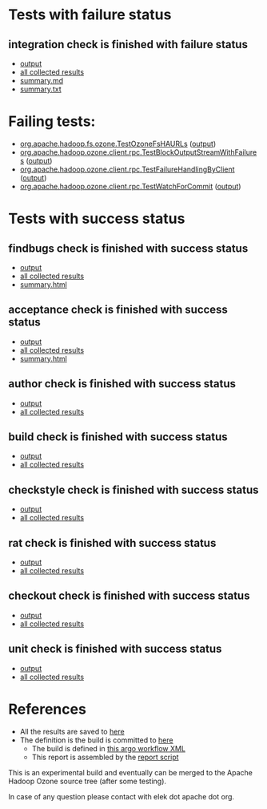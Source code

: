 # Tests with failure status

## integration check is finished with failure status

   * [output](https://raw.githubusercontent.com/elek/ozone-ci-q4/master/pr/pr-hdds-2071-fmvlq/integration/output.log)
   * [all collected results](https://github.com/elek/ozone-ci-q4/tree/master/pr/pr-hdds-2071-fmvlq/integration)
   * [summary.md](https://github.com/elek/ozone-ci-q4/tree/master/pr/pr-hdds-2071-fmvlq/integration/summary.md)
   * [summary.txt](https://github.com/elek/ozone-ci-q4/tree/master/pr/pr-hdds-2071-fmvlq/integration/summary.txt)

# Failing tests: 

 * [org.apache.hadoop.fs.ozone.TestOzoneFsHAURLs](hadoop-ozone/ozonefs/org.apache.hadoop.fs.ozone.TestOzoneFsHAURLs.txt) ([output](hadoop-ozone/ozonefs/org.apache.hadoop.fs.ozone.TestOzoneFsHAURLs-output.txt))
 * [org.apache.hadoop.ozone.client.rpc.TestBlockOutputStreamWithFailures](hadoop-ozone/integration-test/org.apache.hadoop.ozone.client.rpc.TestBlockOutputStreamWithFailures.txt) ([output](hadoop-ozone/integration-test/org.apache.hadoop.ozone.client.rpc.TestBlockOutputStreamWithFailures-output.txt))
 * [org.apache.hadoop.ozone.client.rpc.TestFailureHandlingByClient](hadoop-ozone/integration-test/org.apache.hadoop.ozone.client.rpc.TestFailureHandlingByClient.txt) ([output](hadoop-ozone/integration-test/org.apache.hadoop.ozone.client.rpc.TestFailureHandlingByClient-output.txt))
 * [org.apache.hadoop.ozone.client.rpc.TestWatchForCommit](hadoop-ozone/integration-test/org.apache.hadoop.ozone.client.rpc.TestWatchForCommit.txt) ([output](hadoop-ozone/integration-test/org.apache.hadoop.ozone.client.rpc.TestWatchForCommit-output.txt))


# Tests with success status

## findbugs check is finished with success status

   * [output](https://raw.githubusercontent.com/elek/ozone-ci-q4/master/pr/pr-hdds-2071-fmvlq/findbugs/output.log)
   * [all collected results](https://github.com/elek/ozone-ci-q4/tree/master/pr/pr-hdds-2071-fmvlq/findbugs)
   * [summary.html](https://elek.github.io/ozone-ci-q4/pr/pr-hdds-2071-fmvlq/findbugs/summary.html)


## acceptance check is finished with success status

   * [output](https://raw.githubusercontent.com/elek/ozone-ci-q4/master/pr/pr-hdds-2071-fmvlq/acceptance/output.log)
   * [all collected results](https://github.com/elek/ozone-ci-q4/tree/master/pr/pr-hdds-2071-fmvlq/acceptance)
   * [summary.html](https://elek.github.io/ozone-ci-q4/pr/pr-hdds-2071-fmvlq/acceptance/summary.html)


## author check is finished with success status

   * [output](https://raw.githubusercontent.com/elek/ozone-ci-q4/master/pr/pr-hdds-2071-fmvlq/author/output.log)
   * [all collected results](https://github.com/elek/ozone-ci-q4/tree/master/pr/pr-hdds-2071-fmvlq/author)


## build check is finished with success status

   * [output](https://raw.githubusercontent.com/elek/ozone-ci-q4/master/pr/pr-hdds-2071-fmvlq/build/output.log)
   * [all collected results](https://github.com/elek/ozone-ci-q4/tree/master/pr/pr-hdds-2071-fmvlq/build)


## checkstyle check is finished with success status

   * [output](https://raw.githubusercontent.com/elek/ozone-ci-q4/master/pr/pr-hdds-2071-fmvlq/checkstyle/output.log)
   * [all collected results](https://github.com/elek/ozone-ci-q4/tree/master/pr/pr-hdds-2071-fmvlq/checkstyle)


## rat check is finished with success status

   * [output](https://raw.githubusercontent.com/elek/ozone-ci-q4/master/pr/pr-hdds-2071-fmvlq/rat/output.log)
   * [all collected results](https://github.com/elek/ozone-ci-q4/tree/master/pr/pr-hdds-2071-fmvlq/rat)


## checkout check is finished with success status

   * [output](https://raw.githubusercontent.com/elek/ozone-ci-q4/master/pr/pr-hdds-2071-fmvlq/checkout/output.log)
   * [all collected results](https://github.com/elek/ozone-ci-q4/tree/master/pr/pr-hdds-2071-fmvlq/checkout)


## unit check is finished with success status

   * [output](https://raw.githubusercontent.com/elek/ozone-ci-q4/master/pr/pr-hdds-2071-fmvlq/unit/output.log)
   * [all collected results](https://github.com/elek/ozone-ci-q4/tree/master/pr/pr-hdds-2071-fmvlq/unit)




# References

 * All the results are saved to [here](https://github.com/elek/ozone-ci-q4/tree/master/pr/pr-hdds-2071-fmvlq/)
 * The definition is the build is committed to [here](https://github.com/elek/argo-ozone)
    * The build is defined in [this argo workflow XML](https://github.com/elek/argo-ozone/blob/master/ozone-build.yaml)
    * This report is assembled by the [report script](https://github.com/elek/argo-ozone/blob/master/scripts/report.sh)

This is an experimental build and eventually can be merged to the Apache Hadoop Ozone source tree (after some testing).

In case of any question please contact with elek dot apache dot org.

